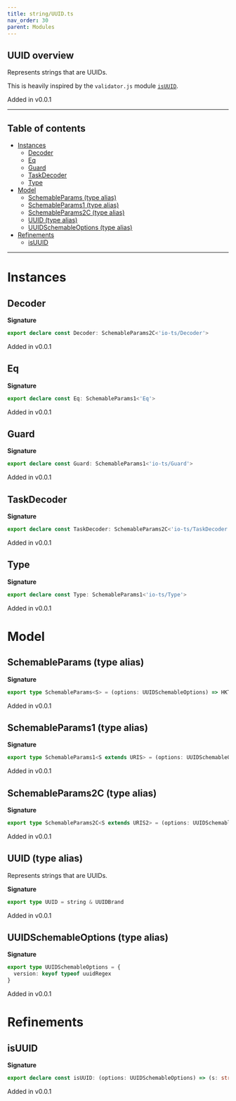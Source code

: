 ```yaml
---
title: string/UUID.ts
nav_order: 30
parent: Modules
---
```


## UUID overview

Represents strings that are UUIDs.

This is heavily inspired by the `validator.js` module
[`isUUID`](https://github.com/validatorjs/validator.js/blob/master/src/lib/isUUID.js).

Added in v0.0.1

---

<h2 class="text-delta">Table of contents</h2>

- [Instances](#instances)
  - [Decoder](#decoder)
  - [Eq](#eq)
  - [Guard](#guard)
  - [TaskDecoder](#taskdecoder)
  - [Type](#type)
- [Model](#model)
  - [SchemableParams (type alias)](#schemableparams-type-alias)
  - [SchemableParams1 (type alias)](#schemableparams1-type-alias)
  - [SchemableParams2C (type alias)](#schemableparams2c-type-alias)
  - [UUID (type alias)](#uuid-type-alias)
  - [UUIDSchemableOptions (type alias)](#uuidschemableoptions-type-alias)
- [Refinements](#refinements)
  - [isUUID](#isuuid)

---

# Instances

## Decoder

**Signature**

```ts
export declare const Decoder: SchemableParams2C<'io-ts/Decoder'>
```

Added in v0.0.1

## Eq

**Signature**

```ts
export declare const Eq: SchemableParams1<'Eq'>
```

Added in v0.0.1

## Guard

**Signature**

```ts
export declare const Guard: SchemableParams1<'io-ts/Guard'>
```

Added in v0.0.1

## TaskDecoder

**Signature**

```ts
export declare const TaskDecoder: SchemableParams2C<'io-ts/TaskDecoder'>
```

Added in v0.0.1

## Type

**Signature**

```ts
export declare const Type: SchemableParams1<'io-ts/Type'>
```

Added in v0.0.1

# Model

## SchemableParams (type alias)

**Signature**

```ts
export type SchemableParams<S> = (options: UUIDSchemableOptions) => HKT<S, UUID>
```

Added in v0.0.1

## SchemableParams1 (type alias)

**Signature**

```ts
export type SchemableParams1<S extends URIS> = (options: UUIDSchemableOptions) => Kind<S, UUID>
```

Added in v0.0.1

## SchemableParams2C (type alias)

**Signature**

```ts
export type SchemableParams2C<S extends URIS2> = (options: UUIDSchemableOptions) => Kind2<S, unknown, UUID>
```

Added in v0.0.1

## UUID (type alias)

Represents strings that are UUIDs.

**Signature**

```ts
export type UUID = string & UUIDBrand
```

Added in v0.0.1

## UUIDSchemableOptions (type alias)

**Signature**

```ts
export type UUIDSchemableOptions = {
  version: keyof typeof uuidRegex
}
```

Added in v0.0.1

# Refinements

## isUUID

**Signature**

```ts
export declare const isUUID: (options: UUIDSchemableOptions) => (s: string) => s is UUID
```

Added in v0.0.1
